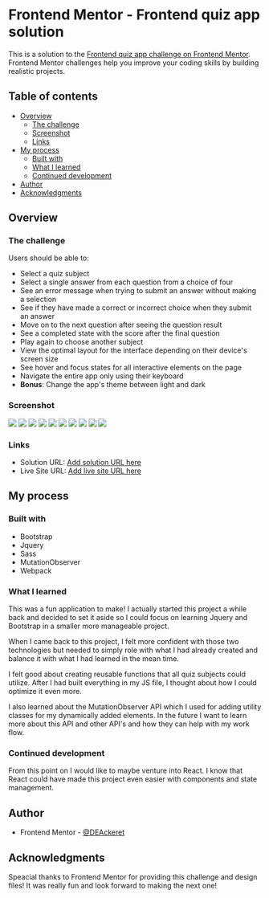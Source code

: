 # Frontend Mentor - Frontend quiz app solution

This is a solution to the [Frontend quiz app challenge on Frontend Mentor](https://www.frontendmentor.io/challenges/frontend-quiz-app-BE7xkzXQnU). Frontend Mentor challenges help you improve your coding skills by building realistic projects. 

## Table of contents

- [Overview](#overview)
  - [The challenge](#the-challenge)
  - [Screenshot](#screenshot)
  - [Links](#links)
- [My process](#my-process)
  - [Built with](#built-with)
  - [What I learned](#what-i-learned)
  - [Continued development](#continued-development)
- [Author](#author)
- [Acknowledgments](#acknowledgments)



## Overview

### The challenge

Users should be able to:

- Select a quiz subject
- Select a single answer from each question from a choice of four
- See an error message when trying to submit an answer without making a selection
- See if they have made a correct or incorrect choice when they submit an answer
- Move on to the next question after seeing the question result
- See a completed state with the score after the final question
- Play again to choose another subject
- View the optimal layout for the interface depending on their device's screen size
- See hover and focus states for all interactive elements on the page
- Navigate the entire app only using their keyboard
- **Bonus**: Change the app's theme between light and dark

### Screenshot

![](./screenshots/screenshot-one.PNG)
![](./screenshots/screenshot-two.PNG)
![](./screenshots/screenshot-three.PNG)
![](./screenshots/screenshot-four.PNG)
![](./screenshots/screenshot-five.PNG)
![](./screenshots/screenshot-six.PNG)
![](./screenshots/screenshot-seven.PNG)
![](./screenshots/screenshot-eight.PNG)
![](./screenshots/screenshot-nine.PNG)
![](./screenshots/screenshot-ten.PNG)



### Links

- Solution URL: [Add solution URL here](https://github.com/DEAckeret/frontend-quiz-app)
- Live Site URL: [Add live site URL here](https://deackeret.github.io/frontend-quiz-app/)

## My process

### Built with

- Bootstrap
- Jquery
- Sass
- MutationObserver
- Webpack


### What I learned

This was a fun application to make! I actually started this project a while back and decided to set it aside so I could focus on learning Jquery and Bootstrap in a smaller more manageable project. 

When I came back to this project, I felt more confident with those two technologies but needed to simply role with what I had already created and balance it with what I had learned in the mean time. 

I felt good about creating reusable functions that all quiz subjects could utilize. After I had built everything in my JS file, I thought about how I could optimize it even more. 

I also learned about the MutationObserver API which I used for adding utility classes for my dynamically added elements. In the future I want to learn more about this API and other API's and how they can help with my work flow. 

### Continued development

From this point on I would like to maybe venture into React. I know that React could have made this project even easier with components and state management.

## Author

- Frontend Mentor - [@DEAckeret](https://www.frontendmentor.io/profile/DEAckeret)


## Acknowledgments

Speacial thanks to Frontend Mentor for providing this challenge and design files! It was really fun and look forward to making the next one!

